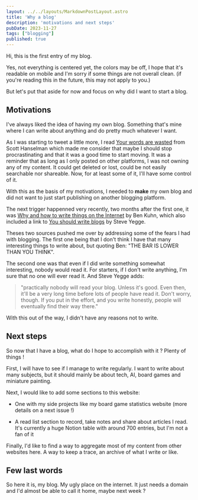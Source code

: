```yaml
---
layout: ../../layouts/MarkdownPostLayout.astro
title: 'Why a blog'
description: 'motivations and next steps'
pubDate: 2023-11-27
tags: ["blogging"]
published: true
---
```

Hi, this is the first entry of my blog.

Yes, not everything is centered yet, the colors may be off, I hope that it's readable on mobile and I'm sorry if some things are not overall clean. (if you're reading this in the future, this may not apply to you.)

But let's put that aside for now and focus on why did I want to start a blog.

## Motivations

I've always liked the idea of having my own blog. Something that's mine where I can write about anything and do pretty much whatever I want. 

As I was starting to tweet a little more, I read [Your words are wasted](https://www.hanselman.com/blog/your-words-are-wasted) from Scott Hanselman which made me consider that maybe I should stop procrastinating and that it was a good time to start moving. It was a reminder that as long as I only posted on other platforms, I was not owning any of my content. It could get deleted or lost, could be not easily searchable nor shareable. Now, for at least some of it, I'll have some control of it.

With this as the basis of my motivations, I needed to **make** my own blog and did not want to just start publishing on another blogging platform.

The next trigger happenned very recently, two months after the first one, it was [Why and how to write things on the Internet](https://www.benkuhn.net/writing/) by Ben Kuhn, which also included a link to [You should write blogs](https://sites.google.com/site/steveyegge2/you-should-write-blogs) by Steve Yegge.

Theses two sources pushed me over by addressing some of the fears I had with blogging. The first one being that I don't think I have that many interesting things to write about, but quoting Ben: "THE BAR IS LOWER THAN YOU THINK".

The second one was that even if I did write something somewhat interesting, nobody would read it. For starters, if I don't write anything, I'm sure that no one will ever read it. And Steve Yegge adds: 

> "practically nobody will read your blog. Unless it's good. Even then, it'll be a very long time before lots of people have read it. Don't worry, though. If you put in the effort, and you write honestly, people will eventually find their way there."

With this out of the way, I didn't have any reasons not to write.

## Next steps

So now that I have a blog, what do I hope to accomplish with it ? Plenty of things ! 

First, I will have to see if I manage to write regularly. I want to write about many subjects, but it should mainly be about tech, AI, board games and miniature painting.

Next, I would like to add some sections to this website:

- One with my side projects like my board game statistics website (more details on a next issue !)

- A read list section to record, take notes and share about articles I read. It's currently a huge Notion table with around 700 entries, but I'm not a fan of it

Finally, I'd like to find a way to aggregate most of my content from other websites here. A way to keep a trace, an archive of what I write or like.

## Few last words

So here it is, my blog. My ugly place on the internet. It just needs a domain and I'd almost be able to call it home, maybe next week ?